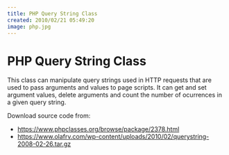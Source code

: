 ```yaml
---
title: PHP Query String Class
created: 2010/02/21 05:49:20
image: php.jpg
---
```


# PHP Query String Class

This class can manipulate query strings used in HTTP requests that are used to pass arguments and values to page scripts. It can get and set argument values, delete arguments and count the number of ocurrences in a given query string. 

Download source code from:

* https://www.phpclasses.org/browse/package/2378.html
* https://www.olafrv.com/wp-content/uploads/2010/02/querystring-2008-02-26.tar.gz